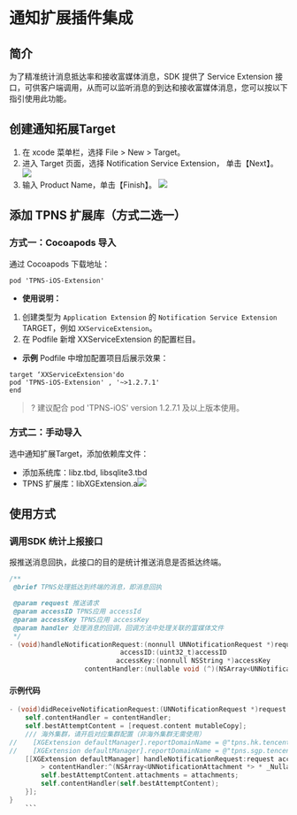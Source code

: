 # 通知扩展插件集成
## 简介

为了精准统计消息抵达率和接收富媒体消息，SDK 提供了 Service Extension 接口，可供客户端调用，从而可以监听消息的到达和接收富媒体消息，您可以按以下指引使用此功能。

## 创建通知拓展Target
1. 在 xcode 菜单栏，选择 File > New > Target。
2. 进入 Target 页面，选择 Notification Service Extension， 单击【Next】。  
![](https://main.qcloudimg.com/raw/329e2575a43a5bb168bb958df16b6110.jpg)
3. 输入 Product Name，单击【Finish】。
![](https://main.qcloudimg.com/raw/3cb4636238cf51b60afb9f5d05874077.png)

## 添加 TPNS 扩展库（方式二选一）

### 方式一：Cocoapods 导入
通过 Cocoapods 下载地址：

``` 
pod 'TPNS-iOS-Extension' 
```
 - **使用说明：**
1. 创建类型为 `Application Extension` 的 `Notification Service Extension` TARGET，例如 `XXServiceExtension`。
2. 在 Podfile 新增 XXServiceExtension 的配置栏目。
 - **示例**
Podfile 中增加配置项目后展示效果：
```
target ‘XXServiceExtension'do
pod 'TPNS-iOS-Extension' , '~>1.2.7.1' 
end
```

>? 建议配合 pod 'TPNS-iOS' version 1.2.7.1 及以上版本使用。


### 方式二：手动导入
选中通知扩展Target，添加依赖库文件：
 - 添加系统库：libz.tbd, libsqlite3.tbd
 - TPNS 扩展库：libXGExtension.a![](https://main.qcloudimg.com/raw/7587b8d1f108828b6289b402124b200b.jpg)
 
## 使用方式

### 调用SDK 统计上报接口
报推送消息回执，此接口的目的是统计推送消息是否抵达终端。
```objective-c
/**
 @brief TPNS处理抵达到终端的消息，即消息回执

 @param request 推送请求
 @param accessID TPNS应用 accessId
 @param accessKey TPNS应用 accessKey
 @param handler 处理消息的回调，回调方法中处理关联的富媒体文件
 */
- (void)handleNotificationRequest:(nonnull UNNotificationRequest *)request
                            accessID:(uint32_t)accessID
                           accessKey:(nonnull NSString *)accessKey
                   contentHandler:(nullable void (^)(NSArray<UNNotificationAttachment *> *_Nullable attachments, NSError *_Nullable error))handler；
```

#### 示例代码

```Objective-C
- (void)didReceiveNotificationRequest:(UNNotificationRequest *)request withContentHandler:(void (^)(UNNotificationContent *_Nonnull))contentHandler {
    self.contentHandler = contentHandler;
    self.bestAttemptContent = [request.content mutableCopy];
    /// 海外集群，请开启对应集群配置（非海外集群无需使用）
//    [XGExtension defaultManager].reportDomainName = @"tpns.hk.tencent.com"; /// 香港集群
//    [XGExtension defaultManager].reportDomainName = @"tpns.sgp.tencent.com";  /// 新加坡集群
    [[XGExtension defaultManager] handleNotificationRequest:request accessID:<your accessID> accessKey:<your accessKey
		> contentHandler:^(NSArray<UNNotificationAttachment *> * _Nullable attachments, NSError * _Nullable error) {
        self.bestAttemptContent.attachments = attachments;
        self.contentHandler(self.bestAttemptContent);
    }];
}
	```
